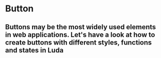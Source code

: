 # Button

## Buttons may be the most widely used elements in web applications. Let's have a look at how to create buttons with different styles, functions and states in Luda
